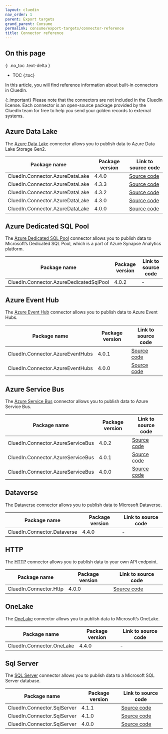 ```yaml
---
layout: cluedin
nav_order: 1
parent: Export targets
grand_parent: Consume
permalink: consume/export-targets/connector-reference
title: Connector reference
---
```

## On this page
{: .no_toc .text-delta }
- TOC
{:toc}

In this article, you will find reference information about built-in connectors in CluedIn.

{:.important}
Please note that the connectors are not included in the CluedIn license. Each connector is an open-source package provided by the CluedIn team for free to help you send your golden records to external systems.

## Azure Data Lake

The [Azure Data Lake](/consume/export-targets/adl-connector) connector allows you to publish data to Azure Data Lake Storage Gen2.

| Package name | Package version | Link to source code |
|--|--|--|
| CluedIn.Connector.AzureDataLake | 4.4.0 | [Source code](https://github.com/CluedIn-io/CluedIn.Connector.AzureDataLake/releases/tag/4.4.0) |
| CluedIn.Connector.AzureDataLake | 4.3.3 | [Source code](https://github.com/CluedIn-io/CluedIn.Connector.AzureDataLake/releases/tag/4.3.3) |
| CluedIn.Connector.AzureDataLake | 4.3.2 | [Source code](https://github.com/CluedIn-io/CluedIn.Connector.AzureDataLake/releases/tag/4.3.2) |
| CluedIn.Connector.AzureDataLake | 4.3.0 | [Source code](https://github.com/CluedIn-io/CluedIn.Connector.AzureDataLake/releases/tag/4.3.0) |
| CluedIn.Connector.AzureDataLake | 4.0.0 | [Source code](https://github.com/CluedIn-io/CluedIn.Connector.AzureDataLake/releases/tag/4.0.0) |

## Azure Dedicated SQL Pool

The [Azure Dedicated SQL Pool](/consume/export-targets/azure-dedicated-sql-pool-connector) connector allows you to publish data to Microsoft’s Dedicated SQL Pool, which is a part of Azure Synapse Analytics platform.

| Package name | Package version | Link to source code |
|--|--|--|
| CluedIn.Connector.AzureDedicatedSqlPool | 4.0.2 | - |

## Azure Event Hub

The [Azure Event Hub](/consume/export-targets/azure-event-hub-connector) connector allows you to publish data to Azure Event Hubs.

| Package name | Package version | Link to source code |
|--|--|--|
| CluedIn.Connector.AzureEventHubs | 4.0.1 | [Source code](https://github.com/CluedIn-io/CluedIn.Connector.AzureEventHubs/releases/tag/4.0.1) |
| CluedIn.Connector.AzureEventHubs | 4.0.0 | [Source code](https://github.com/CluedIn-io/CluedIn.Connector.AzureEventHubs/releases/tag/4.0.0) |

## Azure Service Bus

The [Azure Service Bus](/consume/export-targets/azure-service-bus-connector) connector allows you to publish data to Azure Service Bus.

| Package name | Package version | Link to source code |
|--|--|--|
| CluedIn.Connector.AzureServiceBus | 4.0.2 | [Source code](https://github.com/CluedIn-io/CluedIn.Connector.AzureServiceBus/releases/tag/4.0.2) |
| CluedIn.Connector.AzureServiceBus | 4.0.1 | [Source code](https://github.com/CluedIn-io/CluedIn.Connector.AzureServiceBus/releases/tag/4.0.1) |
| CluedIn.Connector.AzureServiceBus | 4.0.0 | [Source code](https://github.com/CluedIn-io/CluedIn.Connector.AzureServiceBus/releases/tag/4.0.0) |

## Dataverse

The [Dataverse](/consume/export-targets/dataverse-connector) connector allows you to publish data to Microsoft Dataverse.

| Package name | Package version | Link to source code |
|--|--|--|
| CluedIn.Connector.Dataverse | 4.4.0 | - |

## HTTP

The [HTTP](/consume/export-targets/http-connector) connector allows you to publish data to your own API endpoint.

| Package name | Package version | Link to source code |
|--|--|--|
| CluedIn.Connector.Http | 4.0.0 | [Source code](https://github.com/CluedIn-io/CluedIn.Connector.Http/releases/tag/4.0.0) |

## OneLake

The [OneLake](/consume/export-targets/onelake-connector) connector allows you to publish data to Microsoft’s OneLake.

| Package name | Package version | Link to source code |
|--|--|--|
| CluedIn.Connector.OneLake | 4.4.0 | - |

##  Sql Server

The [SQL Server](/consume/export-targets/sql-server-connector) connector allows you to publish data to a Microsoft SQL Server database.

| Package name | Package version | Link to source code |
|--|--|--|
| CluedIn.Connector.SqlServer | 4.1.1 | [Source code](https://github.com/CluedIn-io/CluedIn.Connector.SqlServer/releases/tag/4.1.1) |
| CluedIn.Connector.SqlServer | 4.1.0 | [Source code](https://github.com/CluedIn-io/CluedIn.Connector.SqlServer/releases/tag/4.1.0) |
| CluedIn.Connector.SqlServer | 4.0.0 | [Source code](https://github.com/CluedIn-io/CluedIn.Connector.SqlServer/releases/tag/4.0.0) |